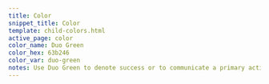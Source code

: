 ```yaml
---
title: Color
snippet_title: Color
template: child-colors.html
active_page: color
color_name: Duo Green
color_hex: 63b246
color_var: duo-green
notes: Use Duo Green to denote success or to communicate a primary action.
---
```

